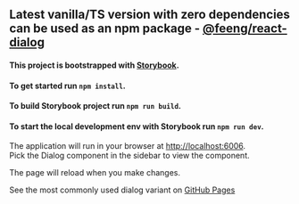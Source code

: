 ## Latest vanilla/TS version with zero dependencies can be used as an npm package - [@feeng/react-dialog](https://www.npmjs.com/package/@feeng/react-dialog)

#### This project is bootstrapped with [Storybook](https://storybook.js.org/).

#### To get started run `npm install`.

#### To build Storybook project run `npm run build`.
#### To start the local development env with Storybook run `npm run dev`.

The application will run in your browser at [http://localhost:6006](http://localhost:6006).\
Pick the Dialog component in the sidebar to view the component.

The page will reload when you make changes.

See the most commonly used dialog variant on [GitHub Pages](https://said-fd.github.io/react-dialog)
